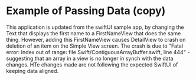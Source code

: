 # Example of Passing Data (copy)
This application is updated from the swiftUI sample app, by changing the Text that displays the first name to a FirstNameView that does the same thing. However,
adding this FirstNameView causes DetailView to crash on deletion of an item on the Simple View screen. The crash is due to "Fatal error: Index out of range: file Swift/ContiguousArrayBuffer.swift, line 444" - suggesting that an array in a view is no longer in synch with the data changes. HTe changes made are not following the expected SwiftUI of keeping data aligned. 
